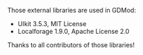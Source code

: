 Those external libraries are used in GDMod:

- UIkit 3.5.3, MIT License
- Localforage 1.9.0, Apache License 2.0

Thanks to all contributors of those libraries!
